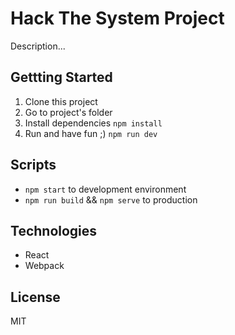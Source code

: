 # Hack The System Project

Description...

## Gettting Started

1. Clone this project
2. Go to project's folder
3. Install dependencies `npm install`
4. Run and have fun ;) `npm run dev`

## Scripts

- `npm start` to development environment
- `npm run build` && `npm serve` to production

## Technologies

- React
- Webpack

## License

MIT
